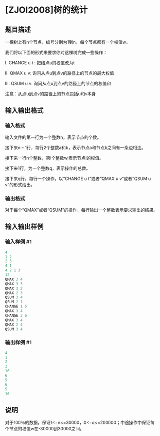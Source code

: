 # [ZJOI2008]树的统计

## 题目描述

一棵树上有n个节点，编号分别为1到n，每个节点都有一个权值w。

我们将以下面的形式来要求你对这棵树完成一些操作：

I. CHANGE u t : 把结点u的权值改为t

II. QMAX u v: 询问从点u到点v的路径上的节点的最大权值

III. QSUM u v: 询问从点u到点v的路径上的节点的权值和

注意：从点u到点v的路径上的节点包括u和v本身

## 输入输出格式

### 输入格式

输入文件的第一行为一个整数n，表示节点的个数。

接下来n – 1行，每行2个整数a和b，表示节点a和节点b之间有一条边相连。

接下来一行n个整数，第i个整数wi表示节点i的权值。

接下来1行，为一个整数q，表示操作的总数。

接下来q行，每行一个操作，以“CHANGE u t”或者“QMAX u v”或者“QSUM u v”的形式给出。

### 输出格式

对于每个“QMAX”或者“QSUM”的操作，每行输出一个整数表示要求输出的结果。

## 输入输出样例

### 输入样例 #1

```cpp
4
1 2
2 3
4 1
4 2 1 3
12
QMAX 3 4
QMAX 3 3
QMAX 3 2
QMAX 2 3
QSUM 3 4
QSUM 2 1
CHANGE 1 5
QMAX 3 4
CHANGE 3 6
QMAX 3 4
QMAX 2 4
QSUM 3 4

```
### 输出样例 #1

```cpp
4
1
2
2
10
6
5
6
5
16

```
## 说明

对于100％的数据，保证1<=n<=30000，0<=q<=200000；中途操作中保证每个节点的权值w在-30000到30000之间。

